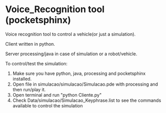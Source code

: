 # Voice_Recognition tool (pocketsphinx)

Voice recognition tool to control a vehicle(or just a simulation).

Client written in python.

Server processing/java in case of simulation or a robot/vehicle.


To control/test the simulation:
1) Make sure you have python, java, processing and pocketsphinx installed.
2) Open file in simulacao/simulacao/Simulacao.pde with processing and then run/play it.
3) Open terminal and run "python Cliente.py"
4) Check Data/simulacao/Simulacao_Keyphrase.list to see the commands available to control the simulation



